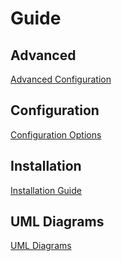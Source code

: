 # Guide

## Advanced

[Advanced Configuration](./guide/advanced.md)

## Configuration

[Configuration Options](./guide/configuration.md)

## Installation

[Installation Guide](./guide/installation.md)


## UML Diagrams

[UML Diagrams](./guide/uml-diagrams.md)
